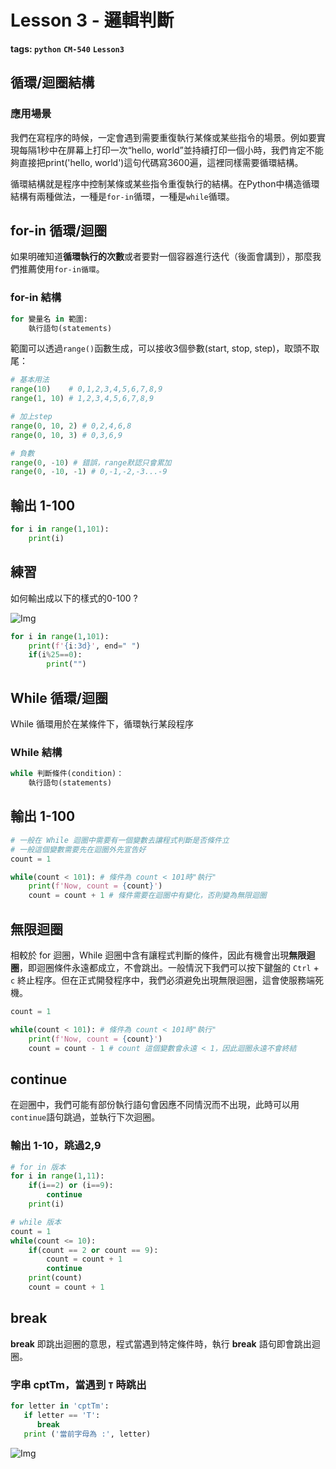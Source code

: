 # Lesson 3 - 邏輯判斷

**tags: `python`** **`CM-540`** **`Lesson3`**


## 循環/迴圈結構  
### 應用場景
我們在寫程序的時候，一定會遇到需要重復執行某條或某些指令的場景。例如要實現每隔1秒中在屏幕上打印一次“hello, world”並持續打印一個小時，我們肯定不能夠直接把print('hello, world')這句代碼寫3600遍，這裡同樣需要循環結構。

循環結構就是程序中控制某條或某些指令重復執行的結構。在Python中構造循環結構有兩種做法，一種是`for-in`循環，一種是`while`循環。

## for-in 循環/迴圈
如果明確知道**循環執行的次數**或者要對一個容器進行迭代（後面會講到），那麼我們推薦使用`for-in循環`。

### for-in 結構
```python
for 變量名 in 範圍: 
    執行語句(statements)
```

範圍可以透過`range()`函數生成，可以接收3個參數(start, stop, step)，取頭不取尾：
```python
# 基本用法
range(10)    # 0,1,2,3,4,5,6,7,8,9
range(1, 10) # 1,2,3,4,5,6,7,8,9

# 加上step
range(0, 10, 2) # 0,2,4,6,8 
range(0, 10, 3) # 0,3,6,9

# 負數
range(0, -10) # 錯誤，range默認只會累加
range(0, -10, -1) # 0,-1,-2,-3...-9
```

## 輸出 1-100
```python
for i in range(1,101): 
    print(i)
```

## 練習

如何輸出成以下的樣式的0-100 ?

![Img](https://cdn.jsdelivr.net/gh/mhk00123/my-img@main/2024/202402280207309.png)

```python
for i in range(1,101): 
    print(f'{i:3d}', end=" ")
    if(i%25==0):
        print("")
```

## While 循環/迴圈
While 循環用於在某條件下，循環執行某段程序

### While 結構
```python
while 判斷條件(condition)：
    執行語句(statements)
```

## 輸出 1-100
```python
# 一般在 While 迴圈中需要有一個變數去讓程式判斷是否條件立
# 一般這個變數需要先在迴圈外先宣告好
count = 1

while(count < 101): # 條件為 count < 101時"執行"
    print(f'Now, count = {count}')
    count = count + 1 # 條件需要在迴圈中有變化，否則變為無限迴圈
```

## 無限迴圈
相較於 for 迴圈，While 迴圈中含有讓程式判斷的條件，因此有機會出現**無限迴圈**，即迴圈條件永遠都成立，不會跳出。一般情況下我們可以按下鍵盤的 `Ctrl` + `c` 終止程序。但在正式開發程序中，我們必須避免出現無限迴圈，這會使服務端死機。


```python
count = 1

while(count < 101): # 條件為 count < 101時"執行"
    print(f'Now, count = {count}')
    count = count - 1 # count 這個變數會永遠 < 1，因此迴圈永遠不會終結
```

## continue 
在迴圈中，我們可能有部份執行語句會因應不同情況而不出現，此時可以用`continue`語句跳過，並執行下次迴圈。

### 輸出 1-10，跳過2,9
```python
# for in 版本
for i in range(1,11): 
    if(i==2) or (i==9):
        continue
    print(i)

# while 版本
count = 1
while(count <= 10):
    if(count == 2 or count == 9):
        count = count + 1
        continue
    print(count)
    count = count + 1
```


## break
**break** 即跳出迴圈的意思，程式當遇到特定條件時，執行 **break** 語句即會跳出迴圈。 

### 字串 cptTm，當遇到 `T` 時跳出   
```python
for letter in 'cptTm':
   if letter == 'T':
      break
   print ('當前字母為 :', letter)
```

![Img](https://cdn.jsdelivr.net/gh/mhk00123/my-img@main/2024/202402290132352.png)
